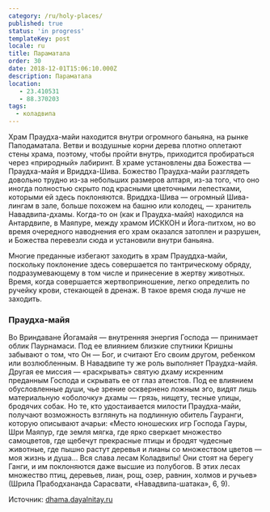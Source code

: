 ```yaml
---
category: /ru/holy-places/
published: true
status: 'in progress'
templateKey: post
locale: ru
title: Параматала
order: 30
date: 2018-12-01T15:06:10.000Z
description: Параматала
location:
   - 23.410531
   - 88.370203
tags:
  - коладвипа
---
```


Храм Праудха-майи находится внутри огромного баньяна, на рынке Паподаматала. Ветви и воздушные корни дерева плотно оплетают стены храма, поэтому, чтобы пройти внутрь, приходится пробираться через «природный» лабиринт. В храме установлены два Божества — Праудха-майя и Вриддха-Шива. Божество Праудха-майи разглядеть довольно трудно из-за небольших размеров алтаря, из-за того, что оно иногда полностью скрыто под красными цветочными лепестками, которыми ей здесь поклоняются. Вриддха-Шива — огромный Шива-лингам в зале, больше похожем на башню или колодец, — хранитель Навадвипа-дхамы. Когда-то он (как и Праудха-майя) находился на Антардвипе, в Маяпуре, между храмом ИСККОН и Йога-питхом, но во время очередного наводнения его храм оказался затоплен и разрушен, и Божества перевезли сюда и установили внутри баньяна.

Многие преданные избегают заходить в храм Прауддха-майи, поскольку поклонение здесь совершается по тантрическому обряду, подразумевающему в том числе и принесение в жертву животных. Время, когда совершается жертвоприношение, легко определить по ручейку крови, стекающей в дренаж. В такое время сюда лучше не заходить.

### Праудха-майя
Во Вриндаване Йогамайя — внутренняя энергия Господа — принимает облик Паурнамаси. Под ее влиянием близкие спутники Кришны забывают о том, что Он — Бог, и считают Его своим другом, ребенком или возлюбленным. В Навадвипе ту же роль выполняет Праудха-майя. Другая ее миссия — «раскрывать» святую дхаму искренним преданным Господа и скрывать ее от глаз атеистов. Под ее влиянием обусловленные души, чье зрение осквернено ложным эго, видят лишь материальную «оболочку» дхамы — грязь, нищету, тесные улицы, бродячих собак. Но те, кто удостаивается милости Праудха-майи, получают возможность взглянуть на подлинную обитель Гауранги, которую описывают ачарьи: «Место юношеских игр Господа Гауры, Шри Маяпур, где земля мягка, где ярко сверкает множество самоцветов, где щебечут прекрасные птицы и бродят чудесные животные, где пышно растут деревья и лианы со множеством цветов — моя жизнь и душа… Вся слава лесам Коладвипы! Они стоят на берегу Ганги, и им поклоняются даже высшие из полубогов. В этих лесах множество птиц, деревьев, лиан, рощ, озер, равнин, холмов и ручьев» (Шрила Прабодхананда Сарасвати, «Навадвипа-шатака», 6, 9).

Источник: [dhama.dayalnitay.ru](http://dhama.dayalnitay.ru/)

<tbd locale="ru" url="mailto:haribol@mayapur.live"></tbd>
